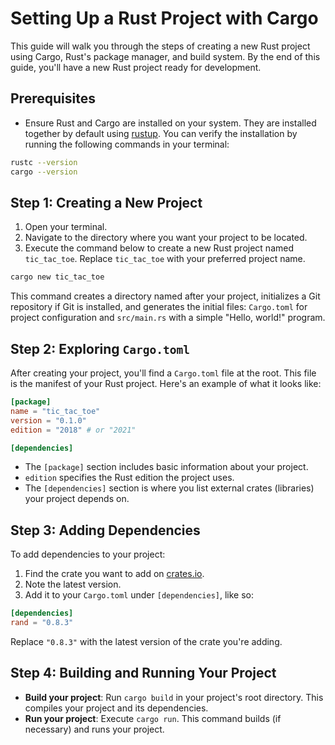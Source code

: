 # Setting Up a Rust Project with Cargo

This guide will walk you through the steps of creating a new Rust project using Cargo, Rust's package manager, and build system. By the end of this guide, you'll have a new Rust project ready for development.

## Prerequisites

- Ensure Rust and Cargo are installed on your system. They are installed together by default using [rustup](https://rustup.rs/). You can verify the installation by running the following commands in your terminal:

```bash
rustc --version
cargo --version
```

## Step 1: Creating a New Project

1. Open your terminal.
2. Navigate to the directory where you want your project to be located.
3. Execute the command below to create a new Rust project named `tic_tac_toe`. Replace `tic_tac_toe` with your preferred project name.

```bash
cargo new tic_tac_toe
```

This command creates a directory named after your project, initializes a Git repository if Git is installed, and generates the initial files: `Cargo.toml` for project configuration and `src/main.rs` with a simple "Hello, world!" program.

## Step 2: Exploring `Cargo.toml`

After creating your project, you'll find a `Cargo.toml` file at the root. This file is the manifest of your Rust project. Here's an example of what it looks like:

```toml
[package]
name = "tic_tac_toe"
version = "0.1.0"
edition = "2018" # or "2021"

[dependencies]
```

- The `[package]` section includes basic information about your project.
- `edition` specifies the Rust edition the project uses.
- The `[dependencies]` section is where you list external crates (libraries) your project depends on.

## Step 3: Adding Dependencies

To add dependencies to your project:

1. Find the crate you want to add on [crates.io](https://crates.io/).
2. Note the latest version.
3. Add it to your `Cargo.toml` under `[dependencies]`, like so:

```toml
[dependencies]
rand = "0.8.3"
```

Replace `"0.8.3"` with the latest version of the crate you're adding.

## Step 4: Building and Running Your Project

- **Build your project**: Run `cargo build` in your project's root directory. This compiles your project and its dependencies.
- **Run your project**: Execute `cargo run`. This command builds (if necessary) and runs your project.
